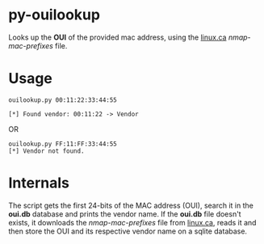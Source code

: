 # py-ouilookup
Looks up the **OUI** of the provided mac address, using the [linux.ca](https://linuxnet.ca/ieee/oui) _nmap-mac-prefixes_ file.

# Usage

```
ouilookup.py 00:11:22:33:44:55

[*] Found vendor: 00:11:22 -> Vendor
```
OR
```
ouilookup.py FF:11:FF:33:44:55
[*] Vendor not found.
```

# Internals

The script gets the first 24-bits of the MAC address (OUI), search it in the **oui.db** database and prints
the vendor name. If the **oui.db** file doesn't exists, it downloads the _nmap-mac-prefixes_ file from [linux.ca](https://linuxnet.ca/ieee/oui), reads it and then store the OUI and its respective vendor name on a sqlite database.
